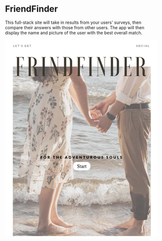 # FriendFinder

This full-stack site will take in results from your users' surveys, then compare their answers with those from other users. The app will then display the name and picture of the user with the best overall match.

<img src="https://github.com/biancaslmn/FriendFinder/blob/master/app/media/homepage.png">
